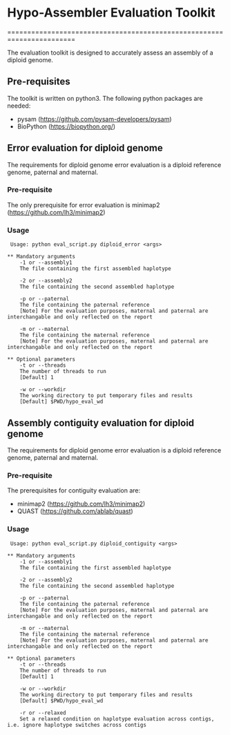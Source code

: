 # Hypo-Assembler Evaluation Toolkit
=======================================================================

The evaluation toolkit is designed to accurately assess an assembly of a diploid genome.

## Pre-requisites

The toolkit is written on python3. The following python packages are needed:
- pysam (https://github.com/pysam-developers/pysam)
- BioPython (https://biopython.org/)

## Error evaluation for diploid genome

The requirements for diploid genome error evaluation is a diploid reference genome, paternal and maternal.

### Pre-requisite

The only prerequisite for error evaluation is minimap2 (https://github.com/lh3/minimap2)

### Usage 

```console
 Usage: python eval_script.py diploid_error <args>

** Mandatory arguments
    -1 or --assembly1
    The file containing the first assembled haplotype
    
    -2 or --assembly2
    The file containing the second assembled haplotype
    
    -p or --paternal
    The file containing the paternal reference
    [Note] For the evaluation purposes, maternal and paternal are interchangable and only reflected on the report
    
    -m or --maternal
    The file containing the maternal reference
    [Note] For the evaluation purposes, maternal and paternal are interchangable and only reflected on the report

** Optional parameters
    -t or --threads
    The number of threads to run 
    [Default] 1
    
    -w or --workdir
    The working directory to put temporary files and results
    [Default] $PWD/hypo_eval_wd
```

## Assembly contiguity evaluation for diploid genome

The requirements for diploid genome error evaluation is a diploid reference genome, paternal and maternal.

### Pre-requisite

The prerequisites for contiguity evaluation are:
- minimap2 (https://github.com/lh3/minimap2)
- QUAST (https://github.com/ablab/quast)

### Usage 


```console
 Usage: python eval_script.py diploid_contiguity <args>

** Mandatory arguments
    -1 or --assembly1
    The file containing the first assembled haplotype
    
    -2 or --assembly2
    The file containing the second assembled haplotype
    
    -p or --paternal
    The file containing the paternal reference
    [Note] For the evaluation purposes, maternal and paternal are interchangable and only reflected on the report
    
    -m or --maternal
    The file containing the maternal reference
    [Note] For the evaluation purposes, maternal and paternal are interchangable and only reflected on the report

** Optional parameters
    -t or --threads
    The number of threads to run 
    [Default] 1
    
    -w or --workdir
    The working directory to put temporary files and results
    [Default] $PWD/hypo_eval_wd
    
    -r or --relaxed
    Set a relaxed condition on haplotype evaluation across contigs, i.e. ignore haplotype switches across contigs
```
